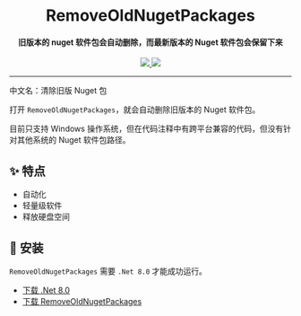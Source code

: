 <h1 align="center">RemoveOldNugetPackages</h1>
<h4 align="center">旧版本的 nuget 软件包会自动删除，而最新版本的 Nuget 软件包会保留下来</h4>

<p align="center">
  <a href="https://opensource.org/licenses/MIT">
    <img src="http://img.shields.io/badge/License-MIT_License-1e90ff?style=for-the-badge"/>
  </a>
  <a href="https://dotnet.microsoft.com">
    <img src="http://img.shields.io/badge/.Net-8.0-1e90ff?style=for-the-badge"/>
  </a>
</p>

---

中文名：清除旧版 Nuget 包

打开 `RemoveOldNugetPackages`，就会自动删除旧版本的 Nuget 软件包。

目前只支持 Windows 操作系统，但在代码注释中有跨平台兼容的代码，但没有针对其他系统的 Nuget 软件包路径。

## ✨ 特点

- 自动化
- 轻量级软件
- 释放硬盘空间

## 🌟 安装

`RemoveOldNugetPackages` 需要 `.Net 8.0` 才能成功运行。

- [下载 .Net 8.0](https://dotnet.microsoft.com/zh-cn/download/dotnet/8.0/runtime)
- [下载 RemoveOldNugetPackages](https://github.com/suoyukii/RemoveOldNugetPackages/releases)